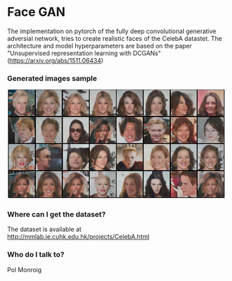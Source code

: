# Face GAN #

The implementation on pytorch of the fully deep convolutional generative adversial network,
tries to create realistic faces of the CelebA datastet. The architecture and model
hyperparameters are based on the paper
"Unsupervised representation learning with DCGANs" (https://arxiv.org/abs/1511.06434)

### Generated images sample ###
![Alt text](images/gan_sample_0.png?raw=true "Title")

### Where can I get the dataset? ###
The dataset is available at http://mmlab.ie.cuhk.edu.hk/projects/CelebA.html
### Who do I talk to? ###

Pol Monroig
